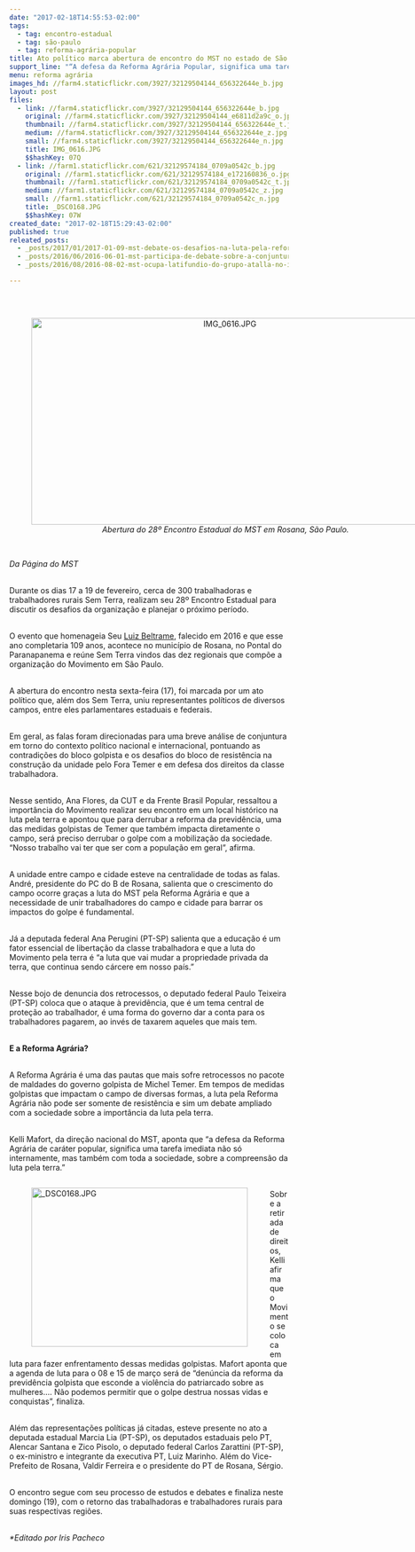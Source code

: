 ```yaml
---
date: "2017-02-18T14:55:53-02:00"
tags:
  - tag: encontro-estadual
  - tag: são-paulo
  - tag: reforma-agrária-popular
title: Ato político marca abertura de encontro do MST no estado de São Paulo
support_line: "“A defesa da Reforma Agrária Popular, significa uma tarefa imediata não só internamente, mas também com toda a sociedade, sobre a compreensão da luta pela terra.”"
menu: reforma agrária
images_hd: //farm4.staticflickr.com/3927/32129504144_656322644e_b.jpg
layout: post
files:
  - link: //farm4.staticflickr.com/3927/32129504144_656322644e_b.jpg
    original: //farm4.staticflickr.com/3927/32129504144_e6811d2a9c_o.jpg
    thumbnail: //farm4.staticflickr.com/3927/32129504144_656322644e_t.jpg
    medium: //farm4.staticflickr.com/3927/32129504144_656322644e_z.jpg
    small: //farm4.staticflickr.com/3927/32129504144_656322644e_n.jpg
    title: IMG_0616.JPG
    $$hashKey: 07Q
  - link: //farm1.staticflickr.com/621/32129574184_0709a0542c_b.jpg
    original: //farm1.staticflickr.com/621/32129574184_e172160836_o.jpg
    thumbnail: //farm1.staticflickr.com/621/32129574184_0709a0542c_t.jpg
    medium: //farm1.staticflickr.com/621/32129574184_0709a0542c_z.jpg
    small: //farm1.staticflickr.com/621/32129574184_0709a0542c_n.jpg
    title: _DSC0168.JPG
    $$hashKey: 07W
created_date: "2017-02-18T15:29:43-02:00"
published: true
releated_posts:
  - _posts/2017/01/2017-01-09-mst-debate-os-desafios-na-luta-pela-reforma-agraria-popular-em-alagoas.md
  - _posts/2016/06/2016-06-01-mst-participa-de-debate-sobre-a-conjuntura-com-a-frente-brasil-popular-em-sao-paulo.md
  - _posts/2016/08/2016-08-02-mst-ocupa-latifundio-do-grupo-atalla-no-interior-de-sao-paulo.md

---
```

<p>&nbsp;</p>

<div style="text-align:center">
<figure class="image" style="display:inline-block"><img alt="IMG_0616.JPG" height="373" src="//farm4.staticflickr.com/3927/32129504144_656322644e_b.jpg" width="700" />
<figcaption><em>Abertura do 28&ordm; Encontro Estadual do MST em Rosana, S&atilde;o Paulo.</em></figcaption>
</figure>
</div>

<p><br />
<em>Da P&aacute;gina do MST</em></p>

<p><br />
Durante os dias 17 a 19 de fevereiro, cerca de 300 trabalhadoras e trabalhadores rurais Sem Terra, realizam seu 28&ordm; Encontro Estadual para discutir os desafios da organiza&ccedil;&atilde;o e planejar o pr&oacute;ximo per&iacute;odo.&nbsp;</p>

<p><br />
O evento que homenageia Seu <a href="http://www.mst.org.br/2016/07/27/107-anos-de-luta-e-poesia-nossa-homenagem-a-seu-luiz-beltrame.html">Luiz Beltrame</a>, falecido em 2016 e que esse ano completaria 109 anos, acontece no munic&iacute;pio de Rosana, no Pontal do Paranapanema e re&uacute;ne Sem Terra vindos das dez regionais que comp&otilde;e a organiza&ccedil;&atilde;o do Movimento em S&atilde;o Paulo.&nbsp;</p>

<p><br />
A abertura do encontro nesta sexta-feira (17), foi marcada por um ato pol&iacute;tico que, al&eacute;m dos Sem Terra, uniu representantes pol&iacute;ticos de diversos campos, entre eles parlamentares estaduais e federais.&nbsp;</p>

<p><br />
Em geral, as falas foram direcionadas para uma breve an&aacute;lise de conjuntura em torno do contexto pol&iacute;tico nacional e internacional, pontuando as contradi&ccedil;&otilde;es do bloco golpista e os desafios do bloco de resist&ecirc;ncia na constru&ccedil;&atilde;o da unidade pelo Fora Temer e em defesa dos direitos da classe trabalhadora.&nbsp;</p>

<p><br />
Nesse sentido, Ana Flores, da CUT e da Frente Brasil Popular, ressaltou a import&acirc;ncia do Movimento realizar seu encontro em um local hist&oacute;rico na luta pela terra e apontou que para derrubar a reforma da previd&ecirc;ncia, uma das medidas golpistas de Temer que tamb&eacute;m impacta diretamente o campo, ser&aacute; preciso derrubar o golpe com a mobiliza&ccedil;&atilde;o da sociedade. &ldquo;Nosso trabalho vai ter que ser com a popula&ccedil;&atilde;o em geral&rdquo;, afirma.&nbsp;</p>

<p><br />
A unidade entre campo e cidade esteve na centralidade de todas as falas. Andr&eacute;, presidente do PC do B de Rosana, salienta que o crescimento do campo ocorre gra&ccedil;as a luta do MST pela Reforma Agr&aacute;ria e que a necessidade de unir trabalhadores do campo e cidade para barrar os impactos do golpe &eacute; fundamental.&nbsp;</p>

<p><br />
J&aacute; a deputada federal Ana Perugini (PT-SP) salienta que a educa&ccedil;&atilde;o &eacute; um fator essencial de liberta&ccedil;&atilde;o da classe trabalhadora e que a luta do Movimento pela terra &eacute; &ldquo;a luta que vai mudar a propriedade privada da terra, que continua sendo c&aacute;rcere em nosso pa&iacute;s.&rdquo;</p>

<p><br />
Nesse bojo de denuncia dos retrocessos, o deputado federal Paulo Teixeira (PT-SP) coloca que o ataque &agrave; previd&ecirc;ncia, que &eacute; um tema central de prote&ccedil;&atilde;o ao trabalhador, &eacute; uma forma do governo dar a conta para os trabalhadores pagarem, ao inv&eacute;s de taxarem aqueles que mais tem.&nbsp;</p>

<p><br />
<strong>E a Reforma Agr&aacute;ria?</strong></p>

<p><br />
A Reforma Agr&aacute;ria &eacute; uma das pautas que mais sofre retrocessos no pacote de maldades do governo golpista de Michel Temer. Em tempos de medidas golpistas que impactam o campo de diversas formas, a luta pela Reforma Agr&aacute;ria n&atilde;o pode ser somente de resist&ecirc;ncia e sim um debate ampliado com a sociedade sobre a import&acirc;ncia da luta pela terra.</p>

<p><br />
Kelli Mafort, da dire&ccedil;&atilde;o nacional do MST, aponta que &ldquo;a defesa da Reforma Agr&aacute;ria de car&aacute;ter popular, significa uma tarefa imediata n&atilde;o s&oacute; internamente, mas tamb&eacute;m com toda a sociedade, sobre a compreens&atilde;o da luta pela terra.&rdquo;</p>

<figure class="image" style="float:left"><img alt="_DSC0168.JPG" height="287" src="//farm1.staticflickr.com/621/32129574184_0709a0542c_b.jpg" width="390" />
<figcaption></figcaption>
</figure>

<p><br />
Sobre a retirada de direitos, Kelli afirma que o Movimento se coloca em luta para fazer enfrentamento dessas medidas golpistas. Mafort aponta que a agenda de luta para o 08 e 15 de mar&ccedil;o ser&aacute; de &ldquo;den&uacute;ncia da reforma da previd&ecirc;ncia golpista que esconde a viol&ecirc;ncia do patriarcado sobre as mulheres.... N&atilde;o podemos permitir que o golpe destrua nossas vidas e conquistas&rdquo;, finaliza.&nbsp;</p>

<p><br />
Al&eacute;m das representa&ccedil;&otilde;es pol&iacute;ticas j&aacute; citadas, esteve presente no ato a deputada estadual Marcia Lia (PT-SP), os deputados estaduais pelo PT, Alencar Santana e Zico Pisolo, o deputado federal Carlos Zarattini (PT-SP), o ex-ministro e integrante da executiva PT, Luiz Marinho. Al&eacute;m do Vice-Prefeito de Rosana, Valdir Ferreira e o presidente do PT&nbsp;de Rosana, S&eacute;rgio.</p>

<p><br />
O encontro segue com seu processo de estudos e debates e finaliza neste domingo (19), com o retorno das trabalhadoras e trabalhadores rurais para suas respectivas regi&otilde;es.&nbsp;</p>

<p><br />
<em>*Editado por Iris Pacheco</em></p>
